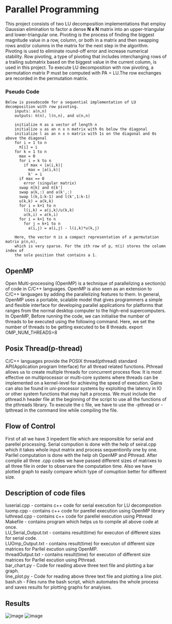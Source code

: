 # Parallel Programming

This project consists of two LU decomposition implementations that employ Gaussian elimination to factor a dense **N x N** matrix into an upper-triangular and lower-triangular one. Pivoting is the process of finding the biggest magnitude value in a row, column, or both in a matrix and then swapping rows and/or columns in the matrix for the next step in the algorithm. Pivoting is used to eliminate round-off error and increase numerical stability. Row pivoting, a type of pivoting that includes interchanging rows of a trailing submatrix based on the biggest value in the current column, is used in this project. To execute LU decomposition with row pivoting, a permutation matrix P must be computed with PA = LU.The row exchanges are recorded in the permutation matrix.

### Pseudo Code
```
Below is pseudocode for a sequential implementation of LU decomposition with row pivoting.
    inputs: a(n,n)
    outputs: π(n), l(n,n), and u(n,n)

    initialize π as a vector of length n
    initialize u as an n x n matrix with 0s below the diagonal
    initialize l as an n x n matrix with 1s on the diagonal and 0s above the diagonal
    for i = 1 to n
      π[i] = i
    for k = 1 to n
      max = 0
      for i = k to n
        if max < |a(i,k)|
          max = |a(i,k)|
          k' = i
      if max == 0
        error (singular matrix)
      swap π[k] and π[k']
      swap a(k,:) and a(k',:)
      swap l(k,1:k-1) and l(k',1:k-1)
      u(k,k) = a(k,k)
      for i = k+1 to n
        l(i,k) = a(i,k)/u(k,k)
        u(k,i) = a(k,i)
      for i = k+1 to n
        for j = k+1 to n
          a(i,j) = a(i,j) - l(i,k)*u(k,j)
          
    Here, the vector π is a compact representation of a permutation matrix p(n,n), 
    which is very sparse. For the ith row of p, π(i) stores the column index of
    the sole position that contains a 1.
```

## OpenMP
Open Multi-processing (OpenMP) is a technique of parallelizing a section(s) of code in C/C++ languages. OpenMP is also seen as an extension to C/C++ languages by adding the parallelizing features to them.
In general, OpenMP uses a portable, scalable model that gives programmers a simple and flexible interface for developing parallel applications for platforms that ranges from the normal desktop computer to the high-end supercomputers.
In OpenMP, Before running the code, we can initialise the number of threads to be executed using the following command. Here, we set the number of threads to be getting executed to be 8 threads.
export OMP_NUM_THREADS=8


## Posix Thread(p-thread)
C/C++ languages provide the POSIX thread(pthread) standard API(Application program Interface) for all thread related functions. Pthread allows us to create multiple threads for concurrent process flow. It is most effective on multiprocessor or multi-core systems where threads can be implemented on a kernel-level for achieving the speed of execution. Gains can also be found in uni-processor systems by exploiting the latency in IO or other system functions that may halt a process. We must include the pthread.h header file at the beginning of the script to use all the functions of the pthreads library. To execute the c file, we have to use the -pthread or -lpthread in the command line while compiling the file.


## Flow of Control
First of all we have 3 inpedent file which are responsible for serial and parellel processing.
Serial compution is done with the help of seiral.cpp  which it takes whole input matrix and process sequentionlly one by one.
Parllel computation is done with the help oh OpenMP and Pthread. 
After complie all three .cpp codes we have passed different sizes of matrixes to all three file in order to observare the computation time.
Also we have plotted graph to easily compare which type of comuption better for different size.


## Description of code files

luserial.cpp    -       contains c++ code for serial execution for LU decompostion <br />
luomp.cpp       -       contains c++ code for parellel execution using OpenMP library <br />
luthread.cpp    -       contains c++ code for parellel execution using Pthread <br />
Makefile        -       contains program which helps us to compile all above code at once. <br />
LU_Serial_Output.txt -  contains result(time) for executon of different sizes  for serial code. <br />
LUOmp_Output.txt  -     contains result(time) for executon of different size matrices for Parllel excution using OpenMP. <br />
threadOutput.txt  -     contains result(time) for executon of different size matrices for Parllel excution using Pthread. <br />
bar_chart.py  -         Code for reading above three text file and plotting a bar graph. <br />
line_plot.py  -         Code for reading above three text file and plotting a line plot.  <br />
bash.sh      -          Files runs the bash script, which automates the whole process and saves results for plotting graphs for analyises. <br />


## Results
![image](https://raw.githubusercontent.com/macck7/Parllel-and-Distributed-system/main/bar_graph.png)
![image](https://raw.githubusercontent.com/macck7/Parllel-and-Distributed-system/main/line_plot.png)
